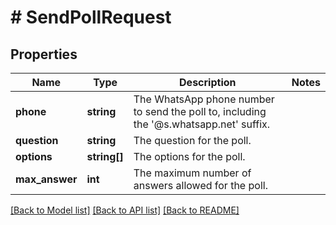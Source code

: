 # # SendPollRequest

## Properties

Name | Type | Description | Notes
------------ | ------------- | ------------- | -------------
**phone** | **string** | The WhatsApp phone number to send the poll to, including the &#39;@s.whatsapp.net&#39; suffix. |
**question** | **string** | The question for the poll. |
**options** | **string[]** | The options for the poll. |
**max_answer** | **int** | The maximum number of answers allowed for the poll. |

[[Back to Model list]](../../README.md#models) [[Back to API list]](../../README.md#endpoints) [[Back to README]](../../README.md)
